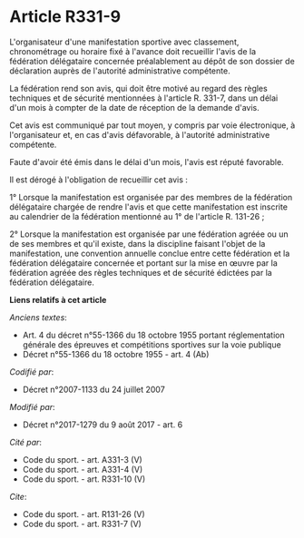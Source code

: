 # Article R331-9

L'organisateur d'une manifestation sportive avec classement, chronométrage ou horaire fixé à l'avance doit recueillir l'avis
de la fédération délégataire concernée préalablement au dépôt de son dossier de déclaration auprès de l'autorité
administrative compétente.

La fédération rend son avis, qui doit être motivé au regard des règles techniques et de sécurité mentionnées à l'article R.
331-7, dans un délai d'un mois à compter de la date de réception de la demande d'avis.

Cet avis est communiqué par tout moyen, y compris par voie électronique, à l'organisateur et, en cas d'avis défavorable, à
l'autorité administrative compétente.

Faute d'avoir été émis dans le délai d'un mois, l'avis est réputé favorable.

Il est dérogé à l'obligation de recueillir cet avis :

1° Lorsque la manifestation est organisée par des membres de la fédération délégataire chargée de rendre l'avis et que cette
manifestation est inscrite au calendrier de la fédération mentionné au 1° de l'article R. 131-26 ;

2° Lorsque la manifestation est organisée par une fédération agréée ou un de ses membres et qu'il existe, dans la discipline
faisant l'objet de la manifestation, une convention annuelle conclue entre cette fédération et la fédération délégataire
concernée et portant sur la mise en œuvre par la fédération agréée des règles techniques et de sécurité édictées par la
fédération délégataire.

**Liens relatifs à cet article**

_Anciens textes_:

  - Art. 4 du décret n°55-1366 du 18 octobre 1955 portant réglementation générale des épreuves et compétitions sportives sur la voie publique
  - Décret n°55-1366 du 18 octobre 1955 - art. 4 (Ab)

_Codifié par_:

  - Décret n°2007-1133 du 24 juillet 2007

_Modifié par_:

  - Décret n°2017-1279 du 9 août 2017 - art. 6

_Cité par_:

  - Code du sport. - art. A331-3 (V)
  - Code du sport. - art. A331-4 (V)
  - Code du sport. - art. R331-10 (V)

_Cite_:

  - Code du sport. - art. R131-26 (V)
  - Code du sport. - art. R331-7 (V)
